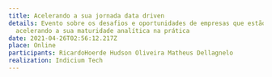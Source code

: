 ```yaml
---
title: Acelerando a sua jornada data driven
details: Evento sobre os desafios e oportunidades de empresas que estão
  acelerando a sua maturidade analítica na prática
date: 2021-04-26T02:56:12.217Z
place: Online
participants: RicardoHoerde Hudson Oliveira Matheus Dellagnelo
realization: Indicium Tech
---
```

